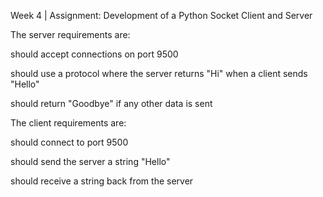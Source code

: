 Week 4 | Assignment: Development of a Python Socket Client and Server

The server requirements are:

   should accept connections on port 9500

   should use a protocol where the server returns "Hi" when a client sends "Hello"

   should return "Goodbye" if any other data is sent

 

The client requirements are:

   should connect to port 9500 

   should send the server a string "Hello"

   should receive a string back from the server
